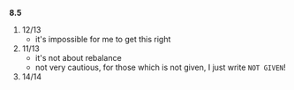 **8.5**

1. 12/13
	- it's impossible for me to get this right
2. 11/13
	- it's not about rebalance
	- not very cautious, for those which is not given, I just write `NOT GIVEN`!
3. 14/14